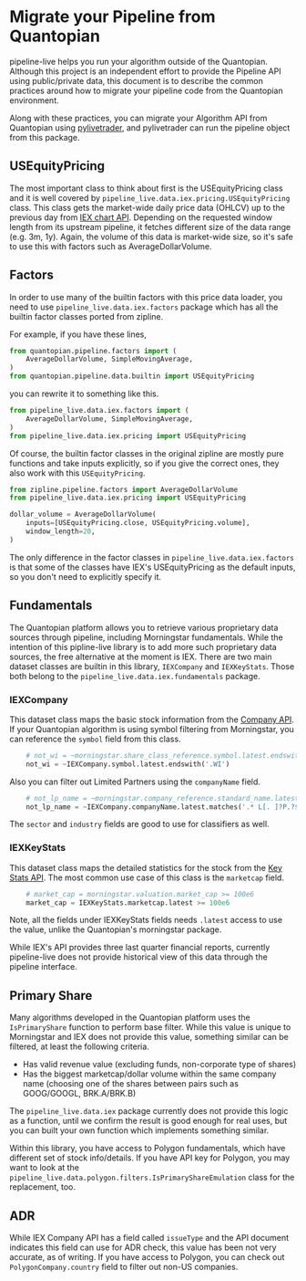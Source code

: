 # Migrate your Pipeline from Quantopian
pipeline-live helps you run your algorithm outside of the Quantopian.
Although this project is an independent effort to provide the Pipeline
API using public/private data, this document is to describe the common
practices around how to migrate your pipeline code from the Quantopian
environment.

Along with these practices, you can migrate your Algorithm API from Quantopian
using [pylivetrader](https://github.com/alpacahq/pylivetrader), and
pylivetrader can run the pipeline object from this package.

## USEquityPricing
The most important class to think about first is the USEquityPricing class
and it is well covered by
`pipeline_live.data.iex.pricing.USEquityPricing` class.
This class gets the market-wide daily price data (OHLCV) up to the
previous day from [IEX chart API](https://iextrading.com/developer/docs/#chart).
Depending on the requested window length from its upstream pipeline, it
fetches different size of the data range (e.g. 3m, 1y). Again, the volume of
this data is market-wide size, so it's safe to use this with factors such
as AverageDollarVolume.

## Factors
In order to use many of the builtin factors with this price data loader,
you need to use `pipeline_live.data.iex.factors` package which has
all the builtin factor classes ported from zipline.  

For example, if you have these lines,

```py
from quantopian.pipeline.factors import (
    AverageDollarVolume, SimpleMovingAverage,
)
from quantopian.pipeline.data.builtin import USEquityPricing
```

you can rewrite it to something like this.

```py
from pipeline_live.data.iex.factors import (
    AverageDollarVolume, SimpleMovingAverage,
)
from pipeline_live.data.iex.pricing import USEquityPricing
```

Of course, the builtin factor classes in the original zipline are mostly
pure functions and take inputs explicitly, so if you give the correct
ones, they also work with this `USEquityPricing`.

```py
from zipline.pipeline.factors import AverageDollarVolume
from pipeline_live.data.iex.pricing import USEquityPricing

dollar_volume = AverageDollarVolume(
    inputs=[USEquityPricing.close, USEquityPricing.volume],
    window_length=20,
)
```

The only difference in the factor classes in `pipeline_live.data.iex.factors`
is that some of the classes have IEX's USEquityPricing as the default
inputs, so you don't need to explicitly specify it.

## Fundamentals
The Quantopian platform allows you to retrieve various proprietary data
sources through pipeline, including Morningstar fundamentals. While the
intention of this pipline-live library is to add more such proprietary
data sources, the free alternative at the moment is IEX. There are two
main dataset classes are builtin in this library, `IEXCompany` and
`IEXKeyStats`. Those both belong to the `pipeline_live.data.iex.fundamentals`
package.

### IEXCompany
This dataset class maps the basic stock information from the
[Company API](https://iextrading.com/developer/docs/#company).
If your Quantopian algorithm is using symbol filtering from Morningstar,
you can reference the `symbol` field from this class.

```py
    # not_wi = ~morningstar.share_class_reference.symbol.latest.endswith('.WI')
    not_wi = ~IEXCompany.symbol.latest.endswith('.WI')
```

Also you can filter out Limited Partners using the `companyName` field.
```py
    # not_lp_name = ~morningstar.company_reference.standard_name.latest.matches('.* L[. ]?P.?$')
    not_lp_name = ~IEXCompany.companyName.latest.matches('.* L[. ]?P.?$')
```

The `sector` and `industry` fields are good to use for classifiers as well.

### IEXKeyStats
This dataset class maps the detailed statistics for the stock from
the [Key Stats API](https://iextrading.com/developer/docs/#key-stats).
The most common use case of this class is the `marketcap` field.

```py
    # market_cap = morningstar.valuation.market_cap >= 100e6
    market_cap = IEXKeyStats.marketcap.latest >= 100e6
```

Note, all the fields under IEXKeyStats fields needs `.latest` access
to use the value, unlike the Quantopian's morningstar package.

While IEX's API provides three last quarter financial reports, currently
pipeline-live does not provide historical view of this data through
the pipeline interface.

## Primary Share
Many algorithms developed in the Quantopian platform uses the `IsPrimaryShare`
function to perform base filter. While this value is unique to Morningstar
and IEX does not provide this value, something similar can be filtered, at
least the following criteria.

- Has valid revenue value (excluding funds, non-corporate type of shares)
- Has the biggest marketcap/dollar volume within the same company name (choosing one of the shares between pairs such as GOOG/GOOGL, BRK.A/BRK.B)

The `pipeline_live.data.iex` package currently does not provide this
logic as a function, until we confirm the result is good enough for real
uses, but you can built your own function which implements something similar.

Within this library, you have access to Polygon fundamentals, which have
different set of stock info/details. If you have API key for Polygon,
you may want to look at the `pipeline_live.data.polygon.filters.IsPrimaryShareEmulation` class for
the replacement, too.

## ADR
While IEX Company API has a field called `issueType` and the API document
indicates this field can use for ADR check, this value has been
not very accurate, as of writing. If you have access to Polygon, you can
check out `PolygonCompany.country` field to filter out non-US companies.